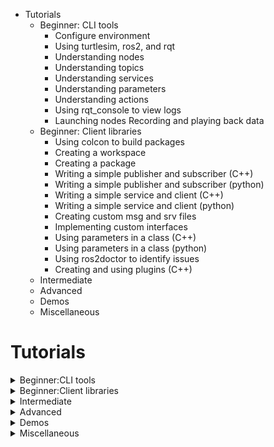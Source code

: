 <!--
 FileName:      ros2
 Author:        8ucchiman
 CreatedDate:   2023-06-06 12:18:51
 LastModified:  2023-01-25 10:56:12 +0900
 Reference:     8ucchiman.jp
 Description:   ---
-->


- Tutorials
    - Beginner: CLI tools
        - Configure environment
        - Using turtlesim, ros2, and rqt
        - Understanding nodes
        - Understanding topics
        - Understanding services
        - Understanding parameters
        - Understanding actions
        - Using rqt_console to view logs
        - Launching nodes
        Recording and playing back data
    - Beginner: Client libraries
        - Using colcon to build packages
        - Creating a workspace
        - Creating a package
        - Writing a simple publisher and subscriber (C++)
        - Writing a simple publisher and subscriber (python)
        - Writing a simple service and client (C++)
        - Writing a simple service and client (python)
        - Creating custom msg and srv files
        - Implementing custom interfaces
        - Using parameters in a class (C++)
        - Using parameters in a class (python)
        - Using ros2doctor to identify issues
        - Creating and using plugins (C++)
    - Intermediate
    - Advanced
    - Demos
    - Miscellaneous


# Tutorials
<details>
<summary>Beginner:CLI tools</summary>
 <div>

 ## Understanding nodes <br />
  ![Nodes-TopicandService](https://github.com/Bucchiman/readme/assets/52972710/364045e8-c84d-4ec9-89d2-0c79521b5134) <br />
 ## Understanding topics <br />
  ![Topic-MultiplePublisherandMultipleSubscriber](https://github.com/Bucchiman/readme/assets/52972710/c0eb35d1-f8a4-47a9-8584-cfd9074e4a27) <br />
 ## Understanding services <br />
  ![Service-MultipleServiceClient](https://github.com/Bucchiman/readme/assets/52972710/aa765780-905d-4fb5-af2e-a09ab8daad0f) <br />
 ## Understanding parameters <br />
 ## Understanding actions <br />
  ![Action-SingleActionClient](https://github.com/Bucchiman/readme/assets/52972710/72bd0938-0094-451b-a605-ae503dce417f) <br />
 ## Launching nodes
 </div>
</details>

<details>
<summary>Beginner:Client libraries</summary>
## Using parameters in a class(C++)

 ### Background
 When making your own nodes you will sometimes need to add parameters that can be set from the launch file. <br />
 This tutorial will show you how to create those parameters in a c++ class, and how to set them in a launch file.

## Using ros2doctor to identify issues
### Background
 When your ROS2 setup is not running as expected, you can check its settings with the `ros2doctor` tool. <br />
 `ros2doctor` checks all aspects of ROS 2, including platform, version, network, environment, running systems and more, and warns you about possible errors and reasons for issues.
## Creating and using plugins(C++)
 This tutorial is derived from [https://wiki.ros.org/pluginlib](https://wiki.ros.org/pluginlib) and [Writing and Using a Simple Plugin Tutorial](http://wiki.ros.org/pluginlib/Tutorials/Writing%20and%20Using%20a%20Simple%20Plugin) <br />
 pluginlib is a C++ library for loading and unloading plugins from within a ROS package. Plugins are dynamically loadable classes that are loaded from a runtime library(i.e. shared object, dynamically linked library).
 With pluginlib, one does not have to explicitly link their application against the library containing the classes -
 instead pluginlib can open a library containing exported classes at any point without the application having any prior awareness of the library or the header file containing the class definition.
 Plugins are useful for extending/modifying application behavior without needing the application source code.

</details>
<details>
 <summary>Intermediate</summary>
## Managing Dependencies with rosdep
### What is rosdep?
 依存管理コマンド。colconはビルドするだけで依存関係まで解決しない。
 rosdepはpackage.xmlから依存関係のチェックをする。

### What is `package.xml`?
依存関係に関するファイル。
- \<depend\>
- \<test_depend\> ... `gtest`
- \<exec_depend\>
- \<build_depend\>
- \<build_export_depend\>

## Creating an action
### Background


## Writing an action server and client(C++)
## Composing multiple nodes in a single process
## Monitoring for parameter changes(C++)
## Launch
## tf2
## Testing
## URDF
</details>
<details>
 <summary>Advanced</summary>
</details>
<details>
 <summary>Demos</summary>
</details>
<details>
 <summary>Miscellaneous</summary>
</details>
